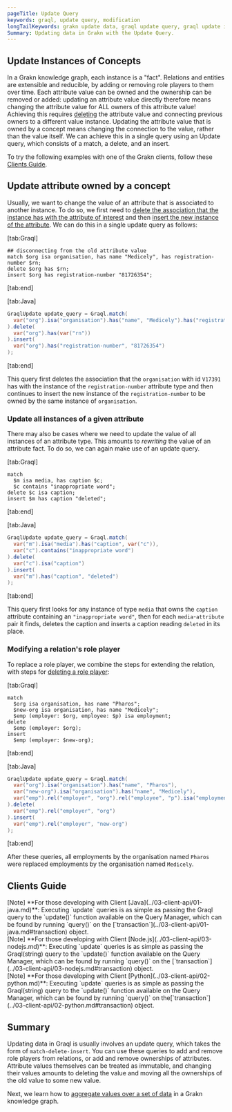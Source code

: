 ```yaml
---
pageTitle: Update Query
keywords: graql, update query, modification
longTailKeywords: grakn update data, graql update query, graql update instances
Summary: Updating data in Grakn with the Update Query.
---
```


## Update Instances of Concepts

In a Grakn knowledge graph, each instance is a "fact". Relations and entities are extensible and reducible, by adding or removing role players to them over time.
Each attribute value can be owned and the ownership can be removed or added: updating an attribute value directly therefore means changing the attribute value for ALL owners of this attribute value! 
Achieving this requires [deleting](../11-query/04-delete-query.md) the attribute value and connecting previous owners to a different value instance. 
Updating the attribute value that is owned by a concept means changing the connection to the value, rather than the value itself. We can achieve this in a single query using an Update query, which consists of a match, a delete, and an insert.

To try the following examples with one of the Grakn clients, follow these [Clients Guide](#clients-guide).

## Update attribute owned by a concept
Usually, we want to change the value of an attribute that is associated to another instance. To do so, we first need to [delete the association that the instance has with the attribute of interest](../11-query/04-delete-query.md#delete-attribute-ownerships) and then [insert the new instance of the attribute](../11-query/03-insert-query.md#insert-instances-of-an-attribute-type). We can do this in a single update query as follows:

<div class="tabs dark">

[tab:Graql]

```graql
## disconnecting from the old attribute value
match $org isa organisation, has name "Medicely", has registration-number $rn; 
delete $org has $rn;
insert $org has registration-number "81726354";
```
[tab:end]

[tab:Java]
```java
GraqlUpdate update_query = Graql.match(
  var("org").isa("organisation").has("name", "Medicely").has("registration-number", var("rn"))
).delete(
  var("org").has(var("rn"))
).insert(
  var("org").has("registration-number", "81726354")
);
```
[tab:end]
</div>

This query first deletes the association that the `organisation` with id `V17391` has with the instance of the `registration-number` attribute type and then continues to insert the new instance of the `registration-number` to be owned by the same instance of `organisation`.


### Update all instances of a given attribute
There may also be cases where we need to update the value of all instances of an attribute type. This amounts to _rewriting_ the value of an attribute fact. 
To do so, we can again make use of an update query.

<div class="tabs dark">

[tab:Graql]
```graql
match
  $m isa media, has caption $c;
  $c contains "inappropriate word";
delete $c isa caption;
insert $m has caption "deleted";
```
[tab:end]

[tab:Java]
```java
GraqlUpdate update_query = Graql.match(
  var("m").isa("media").has("caption", var("c")),
  var("c").contains("inappropriate word")
).delete(
  var("c").isa("caption")
).insert(
  var("m").has("caption", "deleted")
);
```
[tab:end]
</div>

This query first looks for any instance of type `media` that owns the `caption` attribute containing an `"inappropriate word"`, then for each `media`-`attribute` pair it finds, deletes the caption and inserts a caption reading `deleted` in its place.


### Modifying a relation's role player

To replace a role player, we combine the steps for extending the relation, with steps for [deleting a role player](../11-query/04-delete-query.md#delete-role-players-from-relations):

<div class="tabs dark">

[tab:Graql]
```graql
match
  $org isa organisation, has name "Pharos";
  $new-org isa organisation, has name "Medicely";
  $emp (employer: $org, employee: $p) isa employment;
delete
  $emp (employer: $org);
insert
  $emp (employer: $new-org);
```
[tab:end]

[tab:Java]
```java
GraqlUpdate update_query = Graql.match(
  var("org").isa("organisation").has("name", "Pharos"),
  var("new-org").isa("organisation").has("name", "Medicely"),
  var("emp").rel("employer", "org").rel("employee", "p").isa("employment")
).delete(
  var("emp").rel("employer", "org")
).insert(
  var("emp").rel("employer", "new-org")
);
```
[tab:end]
</div>

After these queries, all employments by the organisation named `Pharos` were replaced employments by the organisation named `Medicely`.

## Clients Guide

<div class = "note">
[Note]
**For those developing with Client [Java](../03-client-api/01-java.md)**: Executing `update` queries is as simple as passing the Graql query to the `update()` function available on the Query Manager, which can be found by running `query()` on the [`transaction`](../03-client-api/01-java.md#transaction) object.
</div>

<div class = "note">
[Note]
**For those developing with Client [Node.js](../03-client-api/03-nodejs.md)**: Executing `update` queries is as simple as passing the Graql(string) query to the `update()` function available on the Query Manager, which can be found by running `query()` on the [`transaction`](../03-client-api/03-nodejs.md#transaction) object.
</div>

<div class = "note">
[Note]
**For those developing with Client [Python](../03-client-api/02-python.md)**: Executing `update` queries is as simple as passing the Graql(string) query to the `update()` function available on the Query Manager, which can be found by running `query()` on the[`transaction`](../03-client-api/02-python.md#transaction) object.
</div>


## Summary
Updating data in Graql is usually involves an update query, which takes the form of `match-delete-insert`. You can use these queries to
add and remove role players from relations, or add and remove ownerships of attributes. Attribute values themselves can be treated
as immutable, and changing their values amounts to deleting the value and moving all the ownerships of the old value to some 
new value.


Next, we learn how to [aggregate values over a set of data](../11-query/06-aggregate-query.md) in a Grakn knowledge graph.
